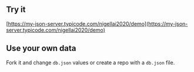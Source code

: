 ## Try it

[https://my-json-server.typicode.com/nigellai2020/demo](https://my-json-server.typicode.com/nigellai2020/demo)

## Use your own data

Fork it and change `db.json` values or create a repo with a `db.json` file.
